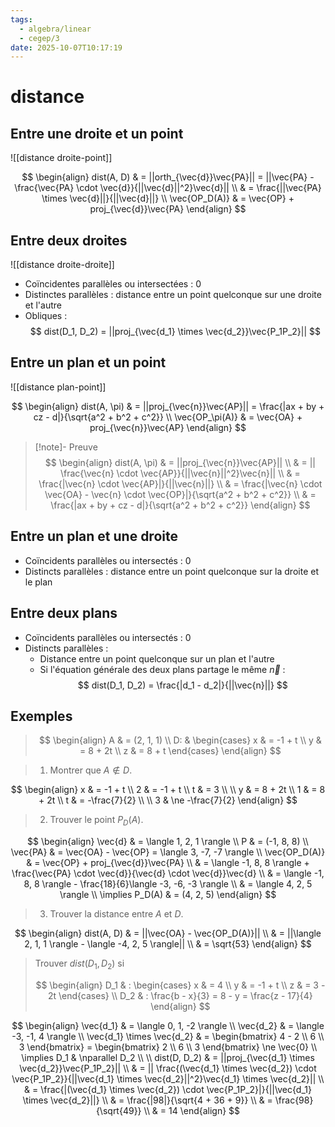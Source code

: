 ```yaml
---
tags:
  - algebra/linear
  - cegep/3
date: 2025-10-07T10:17:19
---
```


# distance

## Entre une droite et un point

![[distance droite-point]]

$$
\begin{align}
dist(A, D) & = ||orth_{\vec{d}}\vec{PA}|| = ||\vec{PA} - \frac{\vec{PA} \cdot \vec{d}}{||\vec{d}||^2}\vec{d}|| \\
 & = \frac{||\vec{PA} \times \vec{d}||}{||\vec{d}||} \\
\vec{OP_D(A)} & = \vec{OP} + proj_{\vec{d}}\vec{PA}
\end{align}
$$

## Entre deux droites

![[distance droite-droite]]

- Coïncidentes parallèles ou intersectées : 0
- Distinctes parallèles : distance entre un point quelconque sur une droite et l'autre
- Obliques : $$
  dist(D_1, D_2) = ||proj_{\vec{d_1} \times \vec{d_2}}\vec{P_1P_2}||
  $$

## Entre un plan et un point

![[distance plan-point]]

$$
\begin{align}
dist(A, \pi) & = ||proj_{\vec{n}}\vec{AP}|| = \frac{|ax + by + cz - d|}{\sqrt{a^2 + b^2 + c^2}} \\
\vec{OP_\pi(A)} & = \vec{OA} + proj_{\vec{n}}\vec{AP}
\end{align}
$$

> [!note]- Preuve
> $$
> \begin{align}
> dist(A, \pi) & = ||proj_{\vec{n}}\vec{AP}|| \\
>  & = || \frac{\vec{n} \cdot \vec{AP}}{||\vec{n}||^2}\vec{n}|| \\
>  & = \frac{|\vec{n} \cdot \vec{AP}|}{||\vec{n}||} \\
>  & = \frac{|\vec{n} \cdot \vec{OA} - \vec{n} \cdot \vec{OP}|}{\sqrt{a^2 + b^2 + c^2}} \\
>  & = \frac{|ax + by + cz - d|}{\sqrt{a^2 + b^2 + c^2}}
> \end{align}
> $$

## Entre un plan et une droite

- Coïncidents parallèles ou intersectés : 0
- Distincts parallèles : distance entre un point quelconque sur la droite et le plan

## Entre deux plans

- Coïncidents parallèles ou intersectés : 0
- Distincts parallèles :
	- Distance entre un point quelconque sur un plan et l'autre
	- Si l'équation générale des deux plans partage le même $\vec{n}$ : $$
      dist(D_1, D_2) = \frac{|d_1 - d_2|}{||\vec{n}||}
      $$

## Exemples

> $$
> \begin{align}
> A & = (2, 1, 1) \\
> D: & \begin{cases}
x & = -1 + t \\
y & = 8 + 2t \\
z & = 8 + t
\end{cases}
> \end{align}
> $$

> 1. Montrer que $A \notin D$.

$$
\begin{align}
x & = -1 + t \\
2 & = -1 + t \\
t & = 3 \\
 \\
y & = 8 + 2t \\
1 & = 8 + 2t \\
t & = -\frac{7}{2} \\
 \\
3 & \ne -\frac{7}{2}
\end{align}
$$

> 2. Trouver le point $P_D(A)$.

$$
\begin{align}
\vec{d} & = \langle 1, 2, 1 \rangle \\
P & = (-1, 8, 8) \\
\vec{PA} & = \vec{OA} - \vec{OP} = \langle 3, -7, -7 \rangle \\
\vec{OP_D(A)} & = \vec{OP} + proj_{\vec{d}}\vec{PA} \\
 & = \langle -1, 8, 8 \rangle + \frac{\vec{PA} \cdot \vec{d}}{\vec{d} \cdot \vec{d}}\vec{d} \\
 & = \langle -1, 8, 8 \rangle - \frac{18}{6}\langle -3, -6, -3 \rangle \\
 & = \langle 4, 2, 5 \rangle \\
\implies P_D(A) & = (4, 2, 5)
\end{align}
$$

> 3. Trouver la distance entre $A$ et $D$.

$$
\begin{align}
dist(A, D) & = ||\vec{OA} - \vec{OP_D(A)}|| \\
 & = ||\langle 2, 1, 1 \rangle - \langle -4, 2, 5 \rangle|| \\
 & = \sqrt{53}
\end{align}
$$

> Trouver $dist(D_1, D_2)$ si
> 
> $$
> \begin{align}
> D_1 & : \begin{cases}
> x & = 4 \\
> y & = -1 + t \\
> z & = 3 - 2t
> \end{cases} \\
> D_2 & : \frac{b - x}{3} = 8 - y = \frac{z - 17}{4}
> \end{align}
> $$

$$
\begin{align}
\vec{d_1} & = \langle 0, 1, -2 \rangle \\
\vec{d_2} & = \langle -3, -1, 4 \rangle \\
\vec{d_1} \times \vec{d_2} & = \begin{bmatrix}
4 - 2 \\
6 \\
3
\end{bmatrix} = \begin{bmatrix}
2 \\
6 \\
3
\end{bmatrix} \ne \vec{0} \\
\implies D_1 & \nparallel D_2 \\
 \\
dist(D, D_2) & = ||proj_{\vec{d_1} \times \vec{d_2}}\vec{P_1P_2}|| \\
 & = || \frac{(\vec{d_1} \times \vec{d_2}) \cdot \vec{P_1P_2}}{||\vec{d_1} \times \vec{d_2}||^2}\vec{d_1} \times \vec{d_2}|| \\
 & = \frac{|(\vec{d_1} \times \vec{d_2}) \cdot \vec{P_1P_2}|}{||\vec{d_1} \times \vec{d_2}||} \\
 & = \frac{|98|}{\sqrt{4 + 36 + 9}} \\
 & = \frac{98}{\sqrt{49}} \\
 & = 14
\end{align}
$$